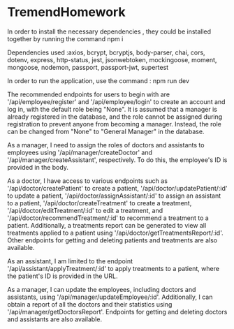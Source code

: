 # TremendHomework

In order to install the necessary dependencies , they could be installed together by running the command npm i 

Dependencies used :axios, bcrypt, bcryptjs, body-parser, chai, cors, dotenv, express, http-status, jest, jsonwebtoken, mockingoose, moment, mongoose, nodemon, passport, passport-jwt, supertest

In order to run the application, use the command : npm run dev

The recommended endpoints for users to begin with are '/api/employee/register' and '/api/employee/login' to create an account and log in, with the default role being "None". It is assumed that a manager is already registered in the database, and the role cannot be assigned during registration to prevent anyone from becoming a manager. Instead, the role can be changed from "None" to "General Manager" in the database.

As a manager, I need to assign the roles of doctors and assistants to employees using '/api/manager/createDoctor' and '/api/manager/createAssistant', respectively. To do this, the employee's ID is provided in the body.

As a doctor, I have access to various endpoints such as '/api/doctor/createPatient' to create a patient, '/api/doctor/updatePatient/:id' to update a patient, '/api/doctor/assignAssistant/:id' to assign an assistant to a patient, '/api/doctor/createTreatment' to create a treatment, '/api/doctor/editTreatment/:id' to edit a treatment, and '/api/doctor/recommendTreatment/:id' to recommend a treatment to a patient. Additionally, a treatments report can be generated to view all treatments applied to a patient using '/api/doctor/getTreatmentsReport/:id'. Other endpoints for getting and deleting patients and treatments are also available.

As an assistant, I am limited to the endpoint '/api/assistant/applyTreatment/:id' to apply treatments to a patient, where the patient's ID is provided in the URL.

As a manager, I can update the employees, including doctors and assistants, using '/api/manager/updateEmployee/:id'. Additionally, I can obtain a report of all the doctors and their statistics using '/api/manager/getDoctorsReport'. Endpoints for getting and deleting doctors and assistants are also available.

        
